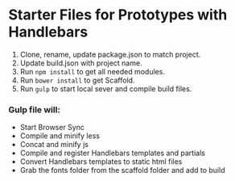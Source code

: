 # Starter Files for Prototypes with Handlebars

1. Clone, rename, update package.json to match project.  
2. Update build.json with project name.
3. Run `npm install` to get all needed modules.
4. Run `bower install` to get Scaffold.
5. Run `gulp` to start local sever and compile build files.



### Gulp file will:
* Start Browser Sync 
* Compile and minify less
* Concat and minify js
* Compile and register Handlebars templates and partials
* Convert Handlebars templates to static html files
* Grab the fonts folder from the scaffold folder and add to build